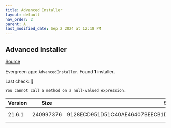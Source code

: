 ```yaml
---
title: Advanced Installer
layout: default
nav_order: 2
parent: A
last_modified_date: Sep 2 2024 at 12:18 PM
---
```


## Advanced Installer

[Source](https://www.advancedinstaller.com)

Evergreen app: `AdvancedInstaller`. Found **1** installer.

Last check: 🔴
```
You cannot call a method on a null-valued expression.
```

| Version | Size      | Sha256                                                           | Type | URI                                                                                                                              |
| ------- | --------- | ---------------------------------------------------------------- | ---- | -------------------------------------------------------------------------------------------------------------------------------- |
| 21.6.1  | 240997376 | 9128ECD951D51C40AE46407BEECB1DD7ADF230C87F717E144A81F63BF4F5A0AA | msi  | [https://www.advancedinstaller.com/downloads/21.6.1/advinst.msi](https://www.advancedinstaller.com/downloads/21.6.1/advinst.msi) |
